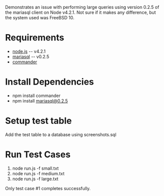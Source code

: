 
Demonstrates an issue with performing large queries using version 0.2.5 of the mariasql client on Node v4.2.1. Not sure if it makes any difference, but the system used was FreeBSD 10.

Requirements
============
* [node.js](http://nodejs.org/) -- v4.2.1
* [mariasql](https://www.npmjs.com/package/mariasql) -- v0.2.5
* [commander](https://www.npmjs.com/package/commander)

Install Dependencies
============
* npm install commander
* npm install mariasql@0.2.5

Setup test table
============
Add the test table to a database using screenshots.sql

Run Test Cases
============

1. node run.js -f small.txt
2. node run.js -f medium.txt
3. node run.js -f large.txt

Only test case #1 completes successfully.
